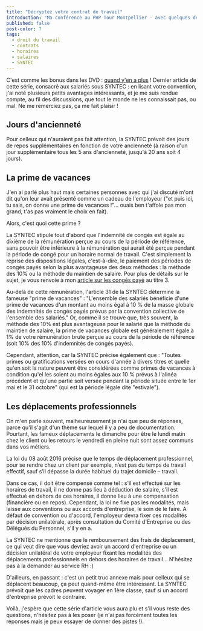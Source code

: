 ```yaml
---
title: "Décryptez votre contrat de travail"
introduction: "Ma conférence au PHP Tour Montpellier - avec quelques détails en plus. Contrats, horaires, salaires avec un focus sur la SYNTEC"
published: false
post-color: 7
tags:
  - droit du travail
  - contrats
  - horaires
  - salaires
  - SYNTEC
---
```


C'est comme les bonus dans les DVD : [quand y'en a plus](https://youtu.be/VHoT4N43jK8?t=183) ! Dernier article de cette série, consacré aux salariés sous SYNTEC : en lisant votre convention, j'ai noté plusieurs petits avantages intéressants, et je me suis rendue compte, au fil des discussions, que tout le monde ne les connaissait pas, ou mal. Ne me remerciez pas, ça me fait plaisir !

## Jours d'ancienneté

Pour celleux qui n'auraient pas fait attention, la SYNTEC prévoit des jours de repos supplémentaires en fonction de votre ancienneté (à raison d'un jour supplémentaire tous les 5 ans d'ancienneté, jusqu'à 20 ans soit 4 jours). 

## La prime de vacances

J'en ai parlé plus haut mais certaines personnes avec qui j'ai discuté m'ont dit qu'on leur avait présenté comme un cadeau de l'employeur ("et puis ici, tu sais, on donne une prime de vacances !"… ouais ben t'affole pas mon grand, t'as pas vraiment le choix en fait). 

Alors, c'est quoi cette prime ? 

La SYNTEC stipule tout d'abord que l'indemnité de congés est égale au dixième de la rémunération perçue au cours de la période de référence, sans pouvoir être inférieure à la rémunération qui aurait été perçue pendant la période de congé pour un horaire normal de travail. 
C'est simplement la reprise des dispositions légales, c'est-à-dire, le paiement des périodes de congés payés selon la plus avantageuse des deux méthodes : la méthode des 10% ou la méthode du maintien de salaire. Pour plus de détails sur le sujet, je vous renvoie à mon [article sur les congés payé](https://libelilou.github.io/2016/08/02/il-etait-une-fois-les-conges-payes.html) au titre 3.

Au-delà de cette rémunération, l'article 31 de la SYNTEC détermine la fameuse "prime de vacances" : 
"L'ensemble des salariés bénéficie d'une prime de vacances d'un montant au moins égal à 10 % de la masse globale des indemnités de congés payés prévus par la convention collective de l'ensemble des salariés."
Or, comme il se trouve que, très souvent, la méthode des 10% est plus avantageuse pour le salarié que la méthode du maintien de salaire, la prime de vacances globale est généralement égale à 1% de votre rémunération brute perçue au cours de la période de référence (soit 10% des 10% d'indemnités de congés payés). 

Cependant, attention, car la SYNTEC précise également que : "Toutes primes ou gratifications versées en cours d'année à divers titres et quelle qu'en soit la nature peuvent être considérées comme primes de vacances à condition qu'el les soient au moins égales aux 10 % prévus à l'alinéa précédent et qu'une partie soit versée pendant la période située entre le 1er mai et le 31 octobre" (qui est la période légale dite "estivale"). 

## Les déplacements professionnels

On m'en parle souvent, malheureusement je n'ai que peu de réponses, parce qu'il s'agit d'un thème sur lequel il y a peu de documentation. Pourtant, les fameux déplacements le dimanche pour être le lundi matin chez le client ou les retours le vendredi en pleine nuit sont assez communs dans vos métiers. 

La loi du 08 août 2016 précise que le temps de déplacement professionnel, pour se rendre chez un client par exemple, n’est pas du temps de travail effectif, sauf s’il dépasse la durée habituel du trajet domicile – travail. 

Dans ce cas, il doit être compensé comme tel : s'il est effectué sur les horaires de travail, il ne donne pas lieu à déduction de salaire, s'il est effectué en dehors de ces horaires, il donne lieu à une compensation (financière ou en repos). Cependant, la loi ne fixe pas les modalités, mais laisse aux conventions ou aux accords d'entreprise, le soin de le faire. A défaut de convention ou d'accord, l'employeur devra fixer ces modalités par décision unilatérale, après consultation du Comité d'Entreprise ou des Délégués du Personnel, s'il y en a. 

La SYNTEC ne mentionne que le remboursement des frais de déplacement, ce qui veut dire que vous devriez avoir un accord d'entreprise ou un décision unilatéral de votre employeur fixant les modalités des déplacements professionnels en dehors des horaires de travail… N'hésitez pas à la demander au service RH :)

D'ailleurs, en passant : c'est un petit truc annexe mais pour celleux qui se déplacent beaucoup, ça peut quand-même être intéressant. La SYNTEC prévoit que les cadres peuvent voyager en 1ère classe, sauf si un accord d'entreprise prévoit le contraire. 

Voilà, j'espère que cette série d'article vous aura plu et s'il vous reste des questions, n'hésitez pas à les poser (je n'ai pas forcément toutes les réponses mais je peux essayer de donner des pistes !). 